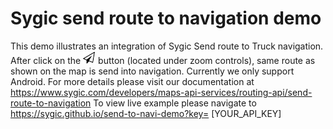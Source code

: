 # Sygic send route to navigation demo

This demo illustrates an integration of Sygic Send route to Truck navigation. 
After click on the ![send](https://github.com/sygic/sygic.github.io/blob/master/send-to-navi-demo/sendIcon.png "Send to navi") button (located under zoom controls), same route as shown on the map is send into navigation.
Currently we only support Android.
For more details please visit our documentation at https://www.sygic.com/developers/maps-api-services/routing-api/send-route-to-navigation
To view live example please navigate to https://sygic.github.io/send-to-navi-demo?key= [YOUR_API_KEY]


